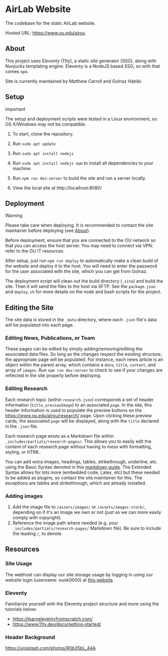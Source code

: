 # AirLab Website

The codebase for the static AirLab website.

Hosted URL: https://www.ou.edu/airou

## About

This project uses *Eleventy* (11ty), a static site generator (SSG), along with *Nunjucks* templating engine. Eleventy is a NodeJS based SSG, so with that comes `npm`.

Site is currently maintained by Matthew Carroll and Golnaz Habibi.

## Setup

> [!IMPORTANT]
> The setup and deployment scripts were tested in a Linux environment, so OS X/Windows may not be compatible.

1. To start, clone the repository.
2. Run `sudo apt update`
3. Run `sudo apt install nodejs`
4. Run `sudo apt install nodejs npm` to install all dependencies to your machine.

5. Run `npm run dev:server` to build the site and run a server locally.

6. View the local site at http://localhost:8080/

## Deployment

> [!WARNING]
> Please take care when deploying. It is recommended to contact the site maintainer before deploying (see [About](https://github.com/airou-lab/AirlabWebsite/tree/main#about)).

Before deployment, ensure that you are connected to the OU network so that you can access the host server. You may need to connect via VPN: refer to the OU IT resources.

After setup, just run `npm run deploy` to automatically make a clean build of the website and deploy it to the host. You will need to enter the password for the user associated with the site, which you can get from Golnaz.

The deployment script will clean out the build directory (`_site`) and build the site. Then it will send the files to the host via SFTP. See the `package.json` and `deploy.sh` for more details on the node and bash scripts for the project.

## Editing the Site

The site data is stored in the `_data` directory, where each `.json` file's data will be populated into each page.

### Editing News, Publications, or Team
These pages can be edited by simply adding/removing/editing the associated data files. So long as the changes respect the existing structure, the appropriate page will be populated. For instance, each news article is an object within the parent array, which contains a `date`, `title`, `content`, and array of `images`. Run `npm run dev:server` to check to see if your changes are reflected in the site properly before deploying.

### Editing Research
Each research topic (within `research.json`) corresponds a set of header information (`title`, `previewImage`) to an associated `page`. In the site, this header information is used to populate the preview buttons on the https://www.ou.edu/airou/research/ page. Upon clicking these preview cards, the associated `page` will be displayed, along with the `title` declared in the `.json` file.

Each research page exists as a Markdown file within `_includes/partials/research-pages/`. This allows you to easily edit the content of each research page without having to mess with formatting, styling, or HTML. 

You can add extra images, headings, tables, strikethrough, underline, etc. using the Basic Syntax denoted in this [markdown guide](https://www.markdownguide.org/cheat-sheet/). The Extended Syntax allows for lots more (embedded code, Latex, etc) but these needed to be added as plugins, so contact the site maintainer for this. The exceptions are tables and strikethrough, which are already installed.

### Adding images
1. Add the image file to `/assets/images/` or `/assets/images-stock/`, depending on if it's an image we own or not (just so we can more easily comply with copyright).
2. Reference the image path where needed (e.g. your `_includes/partials/research-pages/` Markdown file). Be sure to include the leading `/`, to denote 

## Resources

### Site Usage
The webhost can display our site storage usage by logging in using our website login (username: ouok0000) at [this website](https://ouwww.ou.edu/usage_web.php).

### Eleventy
Familiarize yourself with the Eleventy project structure and more using the tutorials below:
- https://learneleventyfromscratch.com/
- https://www.11ty.dev/docs/getting-started/

### Header Background 
https://unsplash.com/photos/R0b35bL_44A
